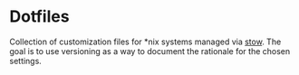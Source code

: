 # Dotfiles #
Collection of customization files for *nix systems managed via [stow](https://www.gnu.org/software/stow/).
The goal is to use versioning as a way to document the rationale for the chosen settings.
